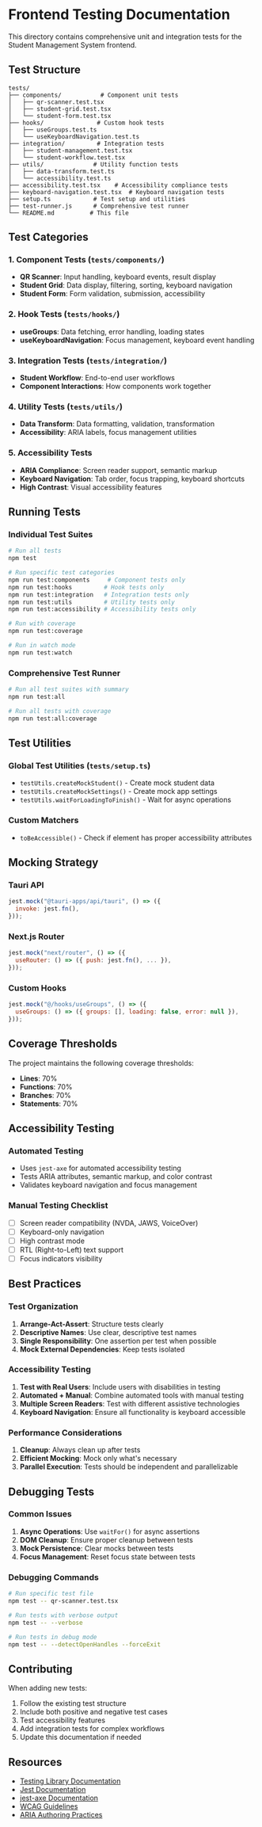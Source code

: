 # Frontend Testing Documentation

This directory contains comprehensive unit and integration tests for the Student Management System frontend.

## Test Structure

```
tests/
├── components/           # Component unit tests
│   ├── qr-scanner.test.tsx
│   ├── student-grid.test.tsx
│   └── student-form.test.tsx
├── hooks/               # Custom hook tests
│   ├── useGroups.test.ts
│   └── useKeyboardNavigation.test.ts
├── integration/         # Integration tests
│   ├── student-management.test.tsx
│   └── student-workflow.test.tsx
├── utils/              # Utility function tests
│   ├── data-transform.test.ts
│   └── accessibility.test.ts
├── accessibility.test.tsx    # Accessibility compliance tests
├── keyboard-navigation.test.tsx  # Keyboard navigation tests
├── setup.ts            # Test setup and utilities
├── test-runner.js      # Comprehensive test runner
└── README.md          # This file
```

## Test Categories

### 1. Component Tests (`tests/components/`)

- **QR Scanner**: Input handling, keyboard events, result display
- **Student Grid**: Data display, filtering, sorting, keyboard navigation
- **Student Form**: Form validation, submission, accessibility

### 2. Hook Tests (`tests/hooks/`)

- **useGroups**: Data fetching, error handling, loading states
- **useKeyboardNavigation**: Focus management, keyboard event handling

### 3. Integration Tests (`tests/integration/`)

- **Student Workflow**: End-to-end user workflows
- **Component Interactions**: How components work together

### 4. Utility Tests (`tests/utils/`)

- **Data Transform**: Data formatting, validation, transformation
- **Accessibility**: ARIA labels, focus management utilities

### 5. Accessibility Tests

- **ARIA Compliance**: Screen reader support, semantic markup
- **Keyboard Navigation**: Tab order, focus trapping, keyboard shortcuts
- **High Contrast**: Visual accessibility features

## Running Tests

### Individual Test Suites

```bash
# Run all tests
npm test

# Run specific test categories
npm run test:components     # Component tests only
npm run test:hooks         # Hook tests only
npm run test:integration   # Integration tests only
npm run test:utils         # Utility tests only
npm run test:accessibility # Accessibility tests only

# Run with coverage
npm run test:coverage

# Run in watch mode
npm run test:watch
```

### Comprehensive Test Runner

```bash
# Run all test suites with summary
npm run test:all

# Run all tests with coverage
npm run test:all:coverage
```

## Test Utilities

### Global Test Utilities (`tests/setup.ts`)

- `testUtils.createMockStudent()` - Create mock student data
- `testUtils.createMockSettings()` - Create mock app settings
- `testUtils.waitForLoadingToFinish()` - Wait for async operations

### Custom Matchers

- `toBeAccessible()` - Check if element has proper accessibility attributes

## Mocking Strategy

### Tauri API

```javascript
jest.mock("@tauri-apps/api/tauri", () => ({
  invoke: jest.fn(),
}));
```

### Next.js Router

```javascript
jest.mock("next/router", () => ({
  useRouter: () => ({ push: jest.fn(), ... }),
}));
```

### Custom Hooks

```javascript
jest.mock("@/hooks/useGroups", () => ({
  useGroups: () => ({ groups: [], loading: false, error: null }),
}));
```

## Coverage Thresholds

The project maintains the following coverage thresholds:

- **Lines**: 70%
- **Functions**: 70%
- **Branches**: 70%
- **Statements**: 70%

## Accessibility Testing

### Automated Testing

- Uses `jest-axe` for automated accessibility testing
- Tests ARIA attributes, semantic markup, and color contrast
- Validates keyboard navigation and focus management

### Manual Testing Checklist

- [ ] Screen reader compatibility (NVDA, JAWS, VoiceOver)
- [ ] Keyboard-only navigation
- [ ] High contrast mode
- [ ] RTL (Right-to-Left) text support
- [ ] Focus indicators visibility

## Best Practices

### Test Organization

1. **Arrange-Act-Assert**: Structure tests clearly
2. **Descriptive Names**: Use clear, descriptive test names
3. **Single Responsibility**: One assertion per test when possible
4. **Mock External Dependencies**: Keep tests isolated

### Accessibility Testing

1. **Test with Real Users**: Include users with disabilities in testing
2. **Automated + Manual**: Combine automated tools with manual testing
3. **Multiple Screen Readers**: Test with different assistive technologies
4. **Keyboard Navigation**: Ensure all functionality is keyboard accessible

### Performance Considerations

1. **Cleanup**: Always clean up after tests
2. **Efficient Mocking**: Mock only what's necessary
3. **Parallel Execution**: Tests should be independent and parallelizable

## Debugging Tests

### Common Issues

1. **Async Operations**: Use `waitFor()` for async assertions
2. **DOM Cleanup**: Ensure proper cleanup between tests
3. **Mock Persistence**: Clear mocks between tests
4. **Focus Management**: Reset focus state between tests

### Debugging Commands

```bash
# Run specific test file
npm test -- qr-scanner.test.tsx

# Run tests with verbose output
npm test -- --verbose

# Run tests in debug mode
npm test -- --detectOpenHandles --forceExit
```

## Contributing

When adding new tests:

1. Follow the existing test structure
2. Include both positive and negative test cases
3. Test accessibility features
4. Add integration tests for complex workflows
5. Update this documentation if needed

## Resources

- [Testing Library Documentation](https://testing-library.com/)
- [Jest Documentation](https://jestjs.io/)
- [jest-axe Documentation](https://github.com/nickcolley/jest-axe)
- [WCAG Guidelines](https://www.w3.org/WAI/WCAG21/quickref/)
- [ARIA Authoring Practices](https://www.w3.org/WAI/ARIA/apg/)
